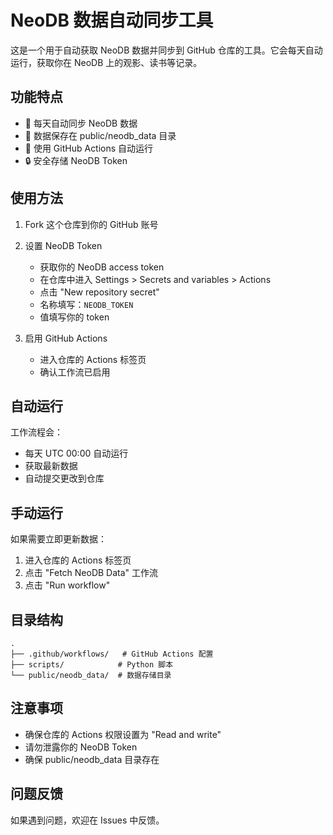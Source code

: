 
# NeoDB 数据自动同步工具

这是一个用于自动获取 NeoDB 数据并同步到 GitHub 仓库的工具。它会每天自动运行，获取你在 NeoDB 上的观影、读书等记录。

## 功能特点

- 🔄 每天自动同步 NeoDB 数据
- 📁 数据保存在 public/neodb_data 目录
- 🤖 使用 GitHub Actions 自动运行
- 🔒 安全存储 NeoDB Token

## 使用方法

1. Fork 这个仓库到你的 GitHub 账号

2. 设置 NeoDB Token
   - 获取你的 NeoDB access token
   - 在仓库中进入 Settings > Secrets and variables > Actions
   - 点击 "New repository secret"
   - 名称填写：`NEODB_TOKEN`
   - 值填写你的 token

3. 启用 GitHub Actions
   - 进入仓库的 Actions 标签页
   - 确认工作流已启用

## 自动运行

工作流程会：
- 每天 UTC 00:00 自动运行
- 获取最新数据
- 自动提交更改到仓库

## 手动运行

如果需要立即更新数据：
1. 进入仓库的 Actions 标签页
2. 点击 "Fetch NeoDB Data" 工作流
3. 点击 "Run workflow"

## 目录结构

```
.
├── .github/workflows/   # GitHub Actions 配置
├── scripts/            # Python 脚本
└── public/neodb_data/  # 数据存储目录
```

## 注意事项

- 确保仓库的 Actions 权限设置为 "Read and write"
- 请勿泄露你的 NeoDB Token
- 确保 public/neodb_data 目录存在

## 问题反馈

如果遇到问题，欢迎在 Issues 中反馈。
